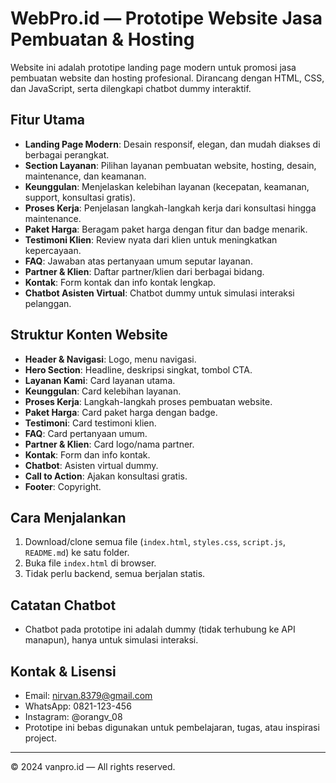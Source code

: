 # WebPro.id — Prototipe Website Jasa Pembuatan & Hosting

Website ini adalah prototipe landing page modern untuk promosi jasa pembuatan website dan hosting profesional. Dirancang dengan HTML, CSS, dan JavaScript, serta dilengkapi chatbot dummy interaktif.

## Fitur Utama
- **Landing Page Modern**: Desain responsif, elegan, dan mudah diakses di berbagai perangkat.
- **Section Layanan**: Pilihan layanan pembuatan website, hosting, desain, maintenance, dan keamanan.
- **Keunggulan**: Menjelaskan kelebihan layanan (kecepatan, keamanan, support, konsultasi gratis).
- **Proses Kerja**: Penjelasan langkah-langkah kerja dari konsultasi hingga maintenance.
- **Paket Harga**: Beragam paket harga dengan fitur dan badge menarik.
- **Testimoni Klien**: Review nyata dari klien untuk meningkatkan kepercayaan.
- **FAQ**: Jawaban atas pertanyaan umum seputar layanan.
- **Partner & Klien**: Daftar partner/klien dari berbagai bidang.
- **Kontak**: Form kontak dan info kontak lengkap.
- **Chatbot Asisten Virtual**: Chatbot dummy untuk simulasi interaksi pelanggan.

## Struktur Konten Website
- **Header & Navigasi**: Logo, menu navigasi.
- **Hero Section**: Headline, deskripsi singkat, tombol CTA.
- **Layanan Kami**: Card layanan utama.
- **Keunggulan**: Card kelebihan layanan.
- **Proses Kerja**: Langkah-langkah proses pembuatan website.
- **Paket Harga**: Card paket harga dengan badge.
- **Testimoni**: Card testimoni klien.
- **FAQ**: Card pertanyaan umum.
- **Partner & Klien**: Card logo/nama partner.
- **Kontak**: Form dan info kontak.
- **Chatbot**: Asisten virtual dummy.
- **Call to Action**: Ajakan konsultasi gratis.
- **Footer**: Copyright.

## Cara Menjalankan
1. Download/clone semua file (`index.html`, `styles.css`, `script.js`, `README.md`) ke satu folder.
2. Buka file `index.html` di browser.
3. Tidak perlu backend, semua berjalan statis.

## Catatan Chatbot
- Chatbot pada prototipe ini adalah dummy (tidak terhubung ke API manapun), hanya untuk simulasi interaksi.

## Kontak & Lisensi
- Email: nirvan.8379@gmail.com
- WhatsApp: 0821-123-456
- Instagram: @orangv_08
- Prototipe ini bebas digunakan untuk pembelajaran, tugas, atau inspirasi project.

---

© 2024 vanpro.id — All rights reserved.